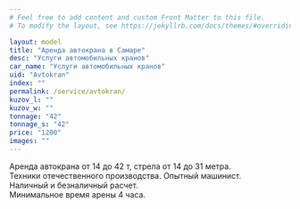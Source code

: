 ```yaml
---
# Feel free to add content and custom Front Matter to this file.
# To modify the layout, see https://jekyllrb.com/docs/themes/#overriding-theme-defaults

layout: model
title: "Аренда автокрана в Самаре"
desc: "Услуги автомобильных кранов"
car_name: "Услуги автомобильных кранов"
uid: "Avtokran"
index: ""
permalink: /service/avtokran/
kuzov_l: ""
kuzov_w: ""
tonnage: "42"
tonnage_s: "42"
price: "1200"
images: ""
---
```


Аренда автокрана от 14 до 42 т, стрела от 14 до 31 метра.  
Техники отечественного производства. Опытный машинист.  
Наличный и безналичный расчет.  
Минимальное время арены 4 часа.